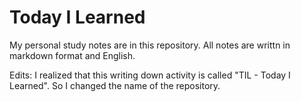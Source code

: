 # Today I Learned

My personal study notes are in this repository. All notes are writtn in markdown format and English.

Edits: I realized that this writing down activity is called "TIL - Today I Learned". So I changed the name of the repository.
